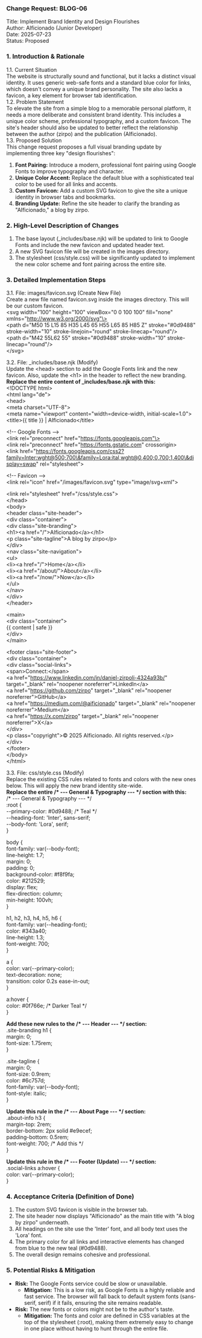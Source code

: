 ### **Change Request: BLOG-06**

Title: Implement Brand Identity and Design Flourishes  
Author: AIficionado (Junior Developer)  
Date: 2025-07-23  
Status: Proposed

### **1\. Introduction & Rationale**

1.1. Current Situation  
The website is structurally sound and functional, but it lacks a distinct visual identity. It uses generic web-safe fonts and a standard blue color for links, which doesn't convey a unique brand personality. The site also lacks a favicon, a key element for browser tab identification.  
1.2. Problem Statement  
To elevate the site from a simple blog to a memorable personal platform, it needs a more deliberate and consistent brand identity. This includes a unique color scheme, professional typography, and a custom favicon. The site's header should also be updated to better reflect the relationship between the author (zirpo) and the publication (AIficionado).  
1.3. Proposed Solution  
This change request proposes a full visual branding update by implementing three key "design flourishes":

1. **Font Pairing:** Introduce a modern, professional font pairing using Google Fonts to improve typography and character.  
2. **Unique Color Accent:** Replace the default blue with a sophisticated teal color to be used for all links and accents.  
3. **Custom Favicon:** Add a custom SVG favicon to give the site a unique identity in browser tabs and bookmarks.  
4. **Branding Update:** Refine the site header to clarify the branding as "AIficionado," a blog by zirpo.

### **2\. High-Level Description of Changes**

1. The base layout (\_includes/base.njk) will be updated to link to Google Fonts and include the new favicon and updated header text.  
2. A new SVG favicon file will be created in the images directory.  
3. The stylesheet (css/style.css) will be significantly updated to implement the new color scheme and font pairing across the entire site.

### **3\. Detailed Implementation Steps**

3.1. File: images/favicon.svg (Create New File)  
Create a new file named favicon.svg inside the images directory. This will be our custom favicon.  
\<svg width="100" height="100" viewBox="0 0 100 100" fill="none" xmlns="http://www.w3.org/2000/svg"\>  
  \<path d="M50 15 L15 85 H35 L45 65 H55 L65 85 H85 Z" stroke="\#0d9488" stroke-width="10" stroke-linejoin="round" stroke-linecap="round"/\>  
  \<path d="M42 55L62 55" stroke="\#0d9488" stroke-width="10" stroke-linecap="round"/\>  
\</svg\>

3.2. File: \_includes/base.njk (Modify)  
Update the \<head\> section to add the Google Fonts link and the new favicon. Also, update the \<h1\> in the header to reflect the new branding.  
**Replace the entire content of \_includes/base.njk with this:**  
\<\!DOCTYPE html\>  
\<html lang="de"\>  
\<head\>  
  \<meta charset="UTF-8"\>  
  \<meta name="viewport" content="width=device-width, initial-scale=1.0"\>  
  \<title\>{{ title }} | AIficionado\</title\>  
    
  \<\!-- Google Fonts \--\>  
  \<link rel="preconnect" href="https://fonts.googleapis.com"\>  
  \<link rel="preconnect" href="https://fonts.gstatic.com" crossorigin\>  
  \<link href="https://fonts.googleapis.com/css2?family=Inter:wght@500;700\&family=Lora:ital,wght@0,400;0,700;1,400\&display=swap" rel="stylesheet"\>  
    
  \<\!-- Favicon \--\>  
  \<link rel="icon" href="/images/favicon.svg" type="image/svg+xml"\>  
    
  \<link rel="stylesheet" href="/css/style.css"\>  
\</head\>  
\<body\>  
  \<header class="site-header"\>  
    \<div class="container"\>  
      \<div class="site-branding"\>  
        \<h1\>\<a href="/"\>AIficionado\</a\>\</h1\>  
        \<p class="site-tagline"\>A blog by zirpo\</p\>  
      \</div\>  
      \<nav class="site-navigation"\>  
        \<ul\>  
          \<li\>\<a href="/"\>Home\</a\>\</li\>  
          \<li\>\<a href="/about/"\>About\</a\>\</li\>  
          \<li\>\<a href="/now/"\>Now\</a\>\</li\>  
        \</ul\>  
      \</nav\>  
    \</div\>  
  \</header\>

  \<main\>  
    \<div class="container"\>  
      {{ content | safe }}  
    \</div\>  
  \</main\>

  \<footer class="site-footer"\>  
    \<div class="container"\>  
      \<div class="social-links"\>  
        \<span\>Connect:\</span\>  
        \<a href="https://www.linkedin.com/in/daniel-zirpoli-4324a93b/" target="\_blank" rel="noopener noreferrer"\>LinkedIn\</a\>  
        \<a href="https://github.com/zirpo" target="\_blank" rel="noopener noreferrer"\>GitHub\</a\>  
        \<a href="https://medium.com/@aificionado" target="\_blank" rel="noopener noreferrer"\>Medium\</a\>  
        \<a href="https://x.com/zirpo" target="\_blank" rel="noopener noreferrer"\>X\</a\>  
      \</div\>  
      \<p class="copyright"\>© 2025 AIficionado. All rights reserved.\</p\>  
    \</div\>  
  \</footer\>  
\</body\>  
\</html\>

3.3. File: css/style.css (Modify)  
Replace the existing CSS rules related to fonts and colors with the new ones below. This will apply the new brand identity site-wide.  
**Replace the entire /\* \--- General & Typography \--- \*/ section with this:**  
/\* \--- General & Typography \--- \*/  
:root {  
  \--primary-color: \#0d9488; /\* Teal \*/  
  \--heading-font: 'Inter', sans-serif;  
  \--body-font: 'Lora', serif;  
}

body {  
    font-family: var(--body-font);  
    line-height: 1.7;  
    margin: 0;  
    padding: 0;  
    background-color: \#f8f9fa;  
    color: \#212529;  
    display: flex;  
    flex-direction: column;  
    min-height: 100vh;  
}

h1, h2, h3, h4, h5, h6 {  
    font-family: var(--heading-font);  
    color: \#343a40;  
    line-height: 1.3;  
    font-weight: 700;  
}

a {  
    color: var(--primary-color);  
    text-decoration: none;  
    transition: color 0.2s ease-in-out;  
}

a:hover {  
    color: \#0f766e; /\* Darker Teal \*/  
}

**Add these new rules to the /\* \--- Header \--- \*/ section:**  
.site-branding h1 {  
    margin: 0;  
    font-size: 1.75rem;  
}

.site-tagline {  
    margin: 0;  
    font-size: 0.9rem;  
    color: \#6c757d;  
    font-family: var(--body-font);  
    font-style: italic;  
}

**Update this rule in the /\* \--- About Page \--- \*/ section:**  
.about-info h3 {  
    margin-top: 2rem;  
    border-bottom: 2px solid \#e9ecef;  
    padding-bottom: 0.5rem;  
    font-weight: 700; /\* Add this \*/  
}

**Update this rule in the /\* \--- Footer (Update) \--- \*/ section:**  
.social-links a:hover {  
    color: var(--primary-color);  
}

### **4\. Acceptance Criteria (Definition of Done)**

1. The custom SVG favicon is visible in the browser tab.  
2. The site header now displays "AIficionado" as the main title with "A blog by zirpo" underneath.  
3. All headings on the site use the 'Inter' font, and all body text uses the 'Lora' font.  
4. The primary color for all links and interactive elements has changed from blue to the new teal (\#0d9488).  
5. The overall design remains cohesive and professional.

### **5\. Potential Risks & Mitigation**

* **Risk:** The Google Fonts service could be slow or unavailable.  
  * **Mitigation:** This is a low risk, as Google Fonts is a highly reliable and fast service. The browser will fall back to default system fonts (sans-serif, serif) if it fails, ensuring the site remains readable.  
* **Risk:** The new fonts or colors might not be to the author's taste.  
  * **Mitigation:** The fonts and color are defined in CSS variables at the top of the stylesheet (:root), making them extremely easy to change in one place without having to hunt through the entire file.